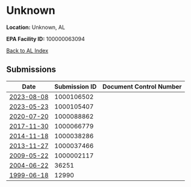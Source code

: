 # Unknown

**Location:** Unknown, AL

**EPA Facility ID:** 100000063094

[Back to AL Index](../../index.md)

## Submissions

| Date | Submission ID | Document Control Number |
|------|--------------|-------------------------|
| [2023-08-08](submissions/1000106502.md) | 1000106502 |  |
| [2023-05-23](submissions/1000105407.md) | 1000105407 |  |
| [2020-07-20](submissions/1000088862.md) | 1000088862 |  |
| [2017-11-30](submissions/1000066779.md) | 1000066779 |  |
| [2014-11-18](submissions/1000038286.md) | 1000038286 |  |
| [2013-11-27](submissions/1000037466.md) | 1000037466 |  |
| [2009-05-22](submissions/1000002117.md) | 1000002117 |  |
| [2004-06-22](submissions/36251.md) | 36251 |  |
| [1999-06-18](submissions/12990.md) | 12990 |  |
